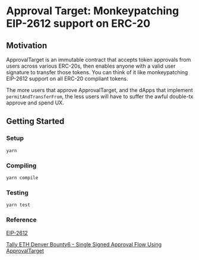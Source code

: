 # Approval Target: Monkeypatching EIP-2612 support on ERC-20

## Motivation

ApprovalTarget is an immutable contract that accepts token approvals from users across various ERC-20s, then enables anyone with a valid user signature to transfer those tokens.
You can think of it like monkeypatching EIP-2612 support on all ERC-20 compliant tokens.

The more users that approve ApprovalTarget, and the dApps that implement `permitAndTransferFrom`, the less users will have to suffer the awful double-tx approve and spend UX.

## Getting Started

### Setup

`yarn`

### Compiling

`yarn compile`

### Testing

`yarn test `

### Reference

[EIP-2612](https://eips.ethereum.org/EIPS/eip-2612)

[Tally ETH Denver Bounty6 - Single Signed Approval Flow Using ApprovalTarget](https://docs.tally.cash/tally/ethdenver/bounties/bounty-6-ecosystem-wins-single-signed-approval-flow-using-approvaltarget-erc-20-transactions)
